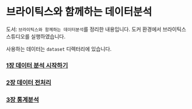 # 브라이틱스와 함께하는 데이터분석

도서: `브라이틱스와 함께하는 데이터분석`를 정리한 내용입니다. 도커 환경에서 브라이틱스 스튜디오를 실행하였습니다.

사용하는 데이터는 `dataset` 디렉터리에 있습니다.

### [1장 데이터 분석 시작하기](./chapter01/README.md)
### [2장 데이터 전처리](./chapter02/README.md)
### [3장 통계분석](./chapter03/README.md)
